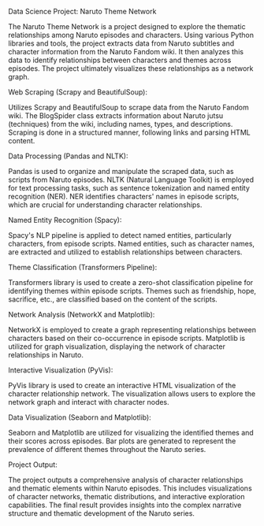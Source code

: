 Data Science Project: Naruto Theme Network

The Naruto Theme Network is a project designed to explore the thematic relationships among Naruto episodes and characters. Using various Python libraries and tools, the project extracts data from Naruto subtitles and character information from the Naruto Fandom wiki. It then analyzes this data to identify relationships between characters and themes across episodes. The project ultimately visualizes these relationships as a network graph.

Web Scraping (Scrapy and BeautifulSoup):

Utilizes Scrapy and BeautifulSoup to scrape data from the Naruto Fandom wiki.
The BlogSpider class extracts information about Naruto jutsu (techniques) from the wiki, including names, types, and descriptions.
Scraping is done in a structured manner, following links and parsing HTML content.

Data Processing (Pandas and NLTK):

Pandas is used to organize and manipulate the scraped data, such as scripts from Naruto episodes.
NLTK (Natural Language Toolkit) is employed for text processing tasks, such as sentence tokenization and named entity recognition (NER).
NER identifies characters' names in episode scripts, which are crucial for understanding character relationships.

Named Entity Recognition (Spacy):

Spacy's NLP pipeline is applied to detect named entities, particularly characters, from episode scripts.
Named entities, such as character names, are extracted and utilized to establish relationships between characters.

Theme Classification (Transformers Pipeline):

Transformers library is used to create a zero-shot classification pipeline for identifying themes within episode scripts.
Themes such as friendship, hope, sacrifice, etc., are classified based on the content of the scripts.

Network Analysis (NetworkX and Matplotlib):

NetworkX is employed to create a graph representing relationships between characters based on their co-occurrence in episode scripts.
Matplotlib is utilized for graph visualization, displaying the network of character relationships in Naruto.

Interactive Visualization (PyVis):

PyVis library is used to create an interactive HTML visualization of the character relationship network.
The visualization allows users to explore the network graph and interact with character nodes.

Data Visualization (Seaborn and Matplotlib):

Seaborn and Matplotlib are utilized for visualizing the identified themes and their scores across episodes.
Bar plots are generated to represent the prevalence of different themes throughout the Naruto series.

Project Output:

The project outputs a comprehensive analysis of character relationships and thematic elements within Naruto episodes. This includes visualizations of character networks, thematic distributions, and interactive exploration capabilities. The final result provides insights into the complex narrative structure and thematic development of the Naruto series.
